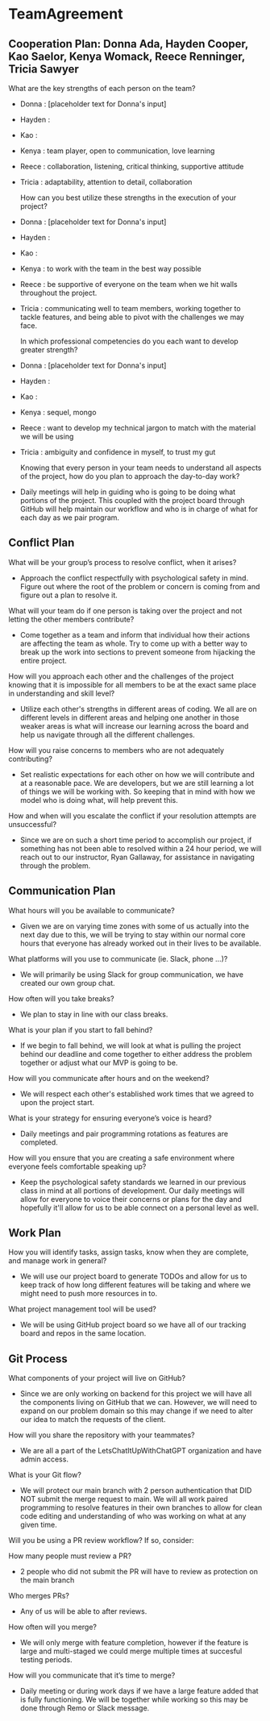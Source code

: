 # TeamAgreement


## Cooperation Plan: Donna Ada, Hayden Cooper, Kao Saelor, Kenya Womack, Reece Renninger, Tricia Sawyer

   What are the key strengths of each person on the team?
   
 - Donna : [placeholder text for Donna's input]
 - Hayden :
 - Kao :
 - Kenya : team player, open to communication, love learning
 - Reece : collaboration, listening, critical thinking, supportive attitude
 - Tricia :  adaptability, attention to detail, collaboration
 
    How can you best utilize these strengths in the execution of your project?
    
 - Donna : [placeholder text for Donna's input]
 - Hayden :
 - Kao :
 - Kenya : to work with the team in the best way possible
 - Reece : be supportive of everyone on the team when we hit walls throughout the project.
 - Tricia : communicating well to team members, working together to tackle features, and being able to pivot with the challenges we may face. 
    
    In which professional competencies do you each want to develop greater strength?
    
 - Donna : [placeholder text for Donna's input]
 - Hayden :
 - Kao :
 - Kenya : sequel, mongo
 - Reece : want to develop my technical jargon to match with the material we will be using
 - Tricia : ambiguity and confidence in myself, to trust my gut
  
    Knowing that every person in your team needs to understand all aspects of the project, how do you plan to approach the day-to-day work?
    
 - Daily meetings will help in guiding who is going to be doing what portions of the project.  This coupled with the project board through GitHub will help maintain our workflow and who is in charge of what for each day as we pair program.


## Conflict Plan

   What will be your group’s process to resolve conflict, when it arises?
    
  - Approach the conflict respectfully with psychological safety in mind.  Figure out where the root of the problem or concern is coming from and figure out a plan to resolve it.

   What will your team do if one person is taking over the project and not letting the other members contribute?
    
   - Come together as a team and inform that individual how their actions are affecting the team as whole.  Try to come up with a better way to break up the work into sections to prevent someone from
     hijacking the entire project.
     
   How will you approach each other and the challenges of the project knowing that it is impossible for all members to be at the exact same place in understanding and skill level?
    
   - Utilize each other's strengths in different areas of coding.  We all are on different levels in different areas and helping one another in those weaker areas is what will increase our learning across the board and help us navigate through all the different challenges.

   How will you raise concerns to members who are not adequately contributing?
    
   - Set realistic expectations for each other on how we will contribute and at a reasonable pace.  We are developers, but we are still learning a lot of things we will be working with.  So keeping that in mind with how we model who is doing what, will help prevent this.

   How and when will you escalate the conflict if your resolution attempts are unsuccessful?
   - Since we are on such a short time period to accomplish our project, if something has not been able to resolved within a 24 hour period, we will reach out to our instructor, Ryan Gallaway, for assistance in navigating through the problem.

## Communication Plan

   What hours will you be available to communicate?
   
   - Given we are on varying time zones with some of us actually into the next day due to this, we will be trying to stay within our normal core hours that everyone has already worked out in their lives to be available.
   
   What platforms will you use to communicate (ie. Slack, phone …)?
   
   - We will primarily be using Slack for group communication, we have created our own group chat.
   
   How often will you take breaks?
   
   - We plan to stay in line with our class breaks.
   
   What is your plan if you start to fall behind?
   
   - If we begin to fall behind, we will look at what is pulling the project behind our deadline and come together to either address the problem together or adjust what our MVP is going to be.
   
   How will you communicate after hours and on the weekend?
   
   - We will respect each other's established work times that we agreed to upon the project start.
   
   What is your strategy for ensuring everyone’s voice is heard?
   
   - Daily meetings and pair programming rotations as features are completed.
   
   How will you ensure that you are creating a safe environment where everyone feels comfortable speaking up?
   
   - Keep the psychological safety standards we learned in our previous class in mind at all portions of development.  Our daily meetings will allow for everyone to voice their concerns or plans for the day and hopefully it'll allow for us to be able connect on a personal level as well.

## Work Plan
 
  How you will identify tasks, assign tasks, know when they are complete, and manage work in general?
  
  - We will use our project board to generate TODOs and allow for us to keep track of how long different features will be taking and where we might need to push more resources in to.
  
  What project management tool will be used?
  
  - We will be using GitHub project board so we have all of our tracking board and repos in the same location.

## Git Process


   What components of your project will live on GitHub?
   
   - Since we are only working on backend for this project we will have all the components living on GitHub that we can.  However, we will need to expand on our problem domain so this may change if we need to alter our idea to match the requests of the client.
   
   How will you share the repository with your teammates?
     
   - We are all a part of the LetsChatItUpWithChatGPT organization and have admin access.
   
   What is your Git flow?
     
   - We will protect our main branch with 2 person authentication that DID NOT submit the merge request to main.  We will all work paired programming to resolve features in their own branches to allow for clean code editing and understanding of who was working on what at any given time.
   
   Will you be using a PR review workflow? If so, consider:
   
   How many people must review a PR?
          
   - 2 people who did not submit the PR will have to review as protection on the main branch
   
   Who merges PRs?
          
   - Any of us will be able to after reviews.
   
   How often will you merge?
      
   - We will only merge with feature completion, however if the feature is large and multi-staged we could merge multiple times at succesful testing periods.
   
   How will you communicate that it’s time to merge?
          
   - Daily meeting or during work days if we have a large feature added that is fully functioning. We will be together while working so this may be done through Remo or Slack message.
   



